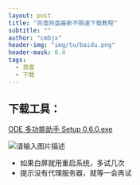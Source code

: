 ```yaml
---
layout: post
title: "百度网盘最新不限速下载教程"
subtitle: ""
author: "cmbjx"
header-img: "img/tu/baidu.png"
header-mask: 0.4
tags:
  - 百度
  - 下载
---
```


## 下载工具：

[ODE 多功能助手 Setup 0.6.0.exe](https://wwi.lanzoup.com/ilUqo1z5mmsj)

![请输入图片描述](https://img.imgdd.com/f210f3.8e9e66b1-9ef2-40fd-a31a-505c948a263f.png)

- 如果白屏就用重启系统，多试几次
- 提示没有代理服务器，就等一会再试
